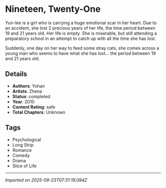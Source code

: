 # Nineteen, Twenty-One

Yun-lee is a girl who is carrying a huge emotional scar in her heart. Due to an accident, she lost 2 precious years of her life, the time period between 19 and 21 years old. Her life is empty. She is miserable, but still attending a preparatory school in an attempt to catch up with all the time she has lost.

Suddenly, one day on her way to feed some stray cats, she comes across a young man who seems to have what she has lost… the period between 19 and 21 years old.

## Details
- **Authors**: Yohan
- **Artists**: Zhena
- **Status**: completed
- **Year**: 2010
- **Content Rating**: safe
- **Total Chapters**: Unknown

## Tags
- Psychological
- Long Strip
- Romance
- Comedy
- Drama
- Slice of Life

---
*Imported on 2025-09-23T07:31:19.094Z*
